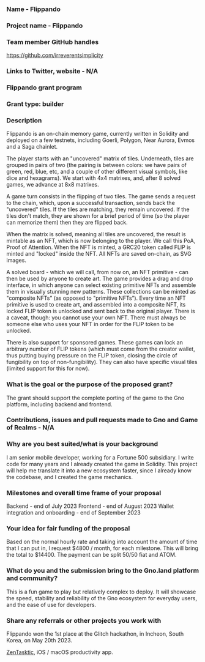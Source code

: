 ### Name - Flippando
### Project name - Flippando
### Team member GitHub handles 

https://github.com/irreverentsimplicity

### Links to Twitter, website - N/A
### Flippando grant program
### Grant type: builder

### Description

Flippando is an on-chain memory game, currently written in Solidity and deployed on a few testnets, including Goerli, 
Polygon, Near Aurora, Evmos and a Saga chainlet.

The player starts with an "uncovered" matrix of tiles. Underneath, tiles are grouped in pairs of two (the pairing is 
between colors: we have pairs of green, red, blue, etc, and a couple of other different visual symbols, like dice 
and hexagrams). We start with 4x4 matrixes, and, after 8 solved games, we advance at 8x8 matrixes.

A game turn consists in the flipping of two tiles. The game sends a request to the chain, which, upon a successful 
transaction, sends back the "uncovered" tiles. If the tiles are matching, they remain uncovered. If the tiles don't 
match, they are shown for a brief period of time (so the player can memorize them) then they are flipped back.

When the matrix is solved, meaning all tiles are uncovered, the result is mintable as an NFT, which is now belonging 
to the player. We call this PoA, Proof of Attention. When the NFT is minted, a GRC20 token called FLIP is minted and 
"locked" inside the NFT. All NFTs are saved on-chain, as SVG images.

A solved board - which we will call, from now on, an NFT primitive - can then be used by anyone to create art. The game 
provides a drag and drop interface, in which anyone can select existing primitive NFTs and assemble them in visually 
stunning new patterns. These collections can be minted as "composite NFTs” (as opposed to "primitive NFTs”). Every time 
an NFT primitive is used to create art, and assembled into a composite NFT, its locked FLIP token is unlocked and sent 
back to the original player. There is a caveat, though: you cannot use your own NFT. There must always be someone else 
who uses your NFT in order for the FLIP token to be unlocked.

There is also support for sponsored games. These games can lock an arbitrary number of FLIP tokens (which must come 
from the creator wallet, thus putting buying pressure on the FLIP token, closing the circle of fungibility on top of 
non-fungibility). They can also have specific visual tiles (limited support for this for now).

### What is the goal or the purpose of the proposed grant? 

The grant should support the complete porting of the game to the Gno platform, including backend and frontend.

### Contributions, issues and pull requests made to Gno and Game of Realms - N/A

### Why are you best suited/what is your background 

I am senior mobile developer, working for a Fortune 500 subsidiary. I write code for many years and I already created 
the game in Solidity. This project will help me translate it into a new ecosystem faster, since I already know 
the codebase, and I created the game mechanics.

### Milestones and overall time frame of your proposal

Backend - end of July 2023
Frontend - end of August 2023
Wallet integration and onboarding - end of September 2023

### Your idea for fair funding of the proposal

Based on the normal hourly rate and taking into account the amount of time that I can put in, I request $4800 / month, 
for each milestone. This will bring the total to $14400. The payment can be split 50/50 fiat and ATOM.

### What do you and the submission bring to the Gno.land platform and community?

This is a fun game to play but relatively complex to deploy. It will showcase the speed, stability and reliability of the
Gno ecosystem for everyday users, and the ease of use for developers.

### Share any referrals or other projects you work with

Flippando won the 1st place at the Glitch hackathon, in Incheon, South Korea, on May 20th 2023. 

[ZenTasktic](https://itunes.apple.com/app/apple-store/id1492487688?mt=8), iOS / macOS productivity app.
